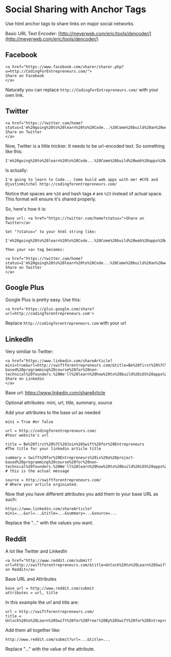 Social Sharing with Anchor Tags
======

Use html anchor tags to share links on major social networks.

Basic URL Text Encoder: [http://meyerweb.com/eric/tools/dencoder/](http://meyerweb.com/eric/tools/dencoder/)


## Facebook

```
<a href="https://www.facebook.com/sharer/sharer.php?u=http://CodingForEntrepreneurs.com/">
Share on Facebook
</a>
```
Naturally you can replace `http://CodingForEntrepreneurs.com/` with your own link.


## Twitter

```
<a href="https://twitter.com/home?status=I'm%20going%20to%20learn%20to%20Code...%20Come%20build%20an%20web%20apsp%20with%20me!%20%23CFE%20and%20@justinmitchel%20http://codingforentrepreneurs.com/">
Share on Twitter
</a>
```
Now, Twitter is a little trickier. It needs to be url-encoded text. So something like this:

```
I'm%20going%20to%20learn%20to%20Code...%20Come%20build%20web%20apps%20with%20me!%20%23CFE%20and%20@justinmitchel%20http://codingforentrepreneurs.com/

```
Is actually:
```
I'm going to learn to Code... Come build web apps with me! #CFE and @justinmitchel http://codingforentrepreneurs.com/
```
Notice that spaces are `%20` and hash tags `#` are `%23` instead of actual space. This format will ensure it's shared properly. 

So, here's how it is:

``` 
Base url: <a href="https://twitter.com/home?status=">Share on Twitter</a>

Set "?status=" to your html string like: 

I'm%20going%20to%20learn%20to%20Code...%20Come%20build%20web%20apps%20with%20me!%20%23CFE%20and%20@justinmitchel%20http://codingforentrepreneurs.com/

Then your <a> tag becomes:

<a href="https://twitter.com/home?status=I'm%20going%20to%20learn%20to%20Code...%20Come%20build%20an%20web%20apsp%20with%20me!%20%23CFE%20and%20@justinmitchel%20http://codingforentrepreneurs.com/">
Share on Twitter
</a>

```

## Google Plus

Google Plus is pretty easy. Use this:
```
<a href='https://plus.google.com/share?url=http://codingforentrepreneurs.com'>
```
Replace `http://codingforentrepreneurs.com` with your url



## LinkedIn

Very similiar to Twitter:
```
<a href="https://www.linkedin.com/shareArticle?mini=true&url=http://swiftforentrepreneurs.com/&title=Be%20first%20%7C%20Join%20Swift%20for%20Entrepreneurs&summary=Swift%20for%20Entrepreneurs%20is%20a%20project-based%20programming%20course%20for%20non-technical%20founders.%20We'll%20learn%20how%20to%20build%20iOS%20apps%20from%20scratch%20using%20Apple's%20new%20programming%20language:%20Swift.%20Be%20first%20and%20learn%20with%20me!&source=http://swiftforentrepreneurs.com/">
Share on Linkedin
</a>
```
Base url:  https://www.linkedin.com/shareArticle

Optional attributes: mini, url, title, summary, source


Add your attributes to the base url as needed
```
mini = True #or false

url = http://codingforentrepreneurs.com/ 
#Your website's url

title = Be%20first%20%7C%20Join%20Swift%20for%20Entrepreneurs 
#The title for your linkedin article title

summary = Swift%20for%20Entrepreneurs%20is%20a%20project-based%20programming%20course%20for%20non-technical%20founders.%20We'll%20learn%20how%20to%20build%20iOS%20apps%20from%20scratch%20using%20Apple's%20new%20programming%20language:%20Swift.%20Be%20first%20and%20learn%20with%20me! 
# this is the actual message

source = http://swiftforentrepreneurs.com/
# Where your article orginiated.

```

Now that you have different attributes you add them to your base URL as such:

```
https://www.linkedin.com/shareArticle?mini=...&url=...&title=...&summary=...&source=...

```
Replace the "..." with the values you want.


## Reddit

A lot like Twitter and LinkedIn

```
<a href="http://www.reddit.com/submit?url=http://swiftforentrepreneurs.com/&title=Unlock%20to%20Learn%20Swift%20for%20Free!%20By%20Swift%20for%20Entrepreneurs.%20Made%20for%20Non%20Techincals.">Share on Reddit</a>
```

Base URL and Attributes
```
base_url = http://www.reddit.com/submit
attributes = url, title
```
In this example the url and title are:
```
url = http://swiftforentrepreneurs.com/
title = Unlock%20to%20Learn%20Swift%20for%20Free!%20By%20Swift%20for%20Entrepreneurs.%20Made%20for%20Non%20Techincals.
```

Add them all together like:

```
http://www.reddit.com/submit?url=...&title=...
```
Replace "..." with the value of the attribute.







